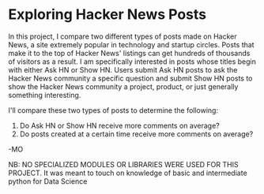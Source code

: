 # Exploring Hacker News Posts

In this project, I compare two different types of posts made on Hacker News, a site extremely popular in technology and startup circles. Posts that make it to the top of Hacker News' listings can get hundreds of thousands of visitors as a result. I am specifically interested in posts whose titles begin with either Ask HN or Show HN. Users submit Ask HN posts to ask the Hacker News community a specific question and submit Show HN posts to show the Hacker News community a project, product, or just generally something interesting.

I'll compare these two types of posts to determine the following:

1. Do Ask HN or Show HN receive more comments on average?
2. Do posts created at a certain time receive more comments on average?

-MO

NB: NO SPECIALIZED MODULES OR LIBRARIES WERE USED FOR THIS PROJECT. 
It was meant to touch on knowledge of basic and intermediate python for Data Science 

